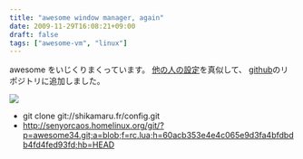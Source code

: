 ```yaml
---
title: "awesome window manager, again"
date: 2009-11-29T16:08:21+09:00
draft: false
tags: ["awesome-vm", "linux"]
---
```

awesome をいじくりまくっています。
[他の人の設定](http://awesome.naquadah.org/wiki/User_Configuration_Files "awesome:wiki:User_Configuration")を真似して、
[github](http://github.com/ac1965/awesome-config "github:ac1965:awesome")のリポジトリに追加しました。

[![](http://www.lares.dti.ne.jp/~jargon/uploads/20091129-root_ss.png)](http://www.lares.dti.ne.jp/~jargon/uploads/20091129-root_ss.png)

* git clone git://shikamaru.fr/config.git
* http://senyorcaos.homelinux.org/git/?p=awesome34.git;a=blob;f=rc.lua;h=60acb353e4e4c065e9d3fa4bfdbdb4fd4fed93fd;hb=HEAD
